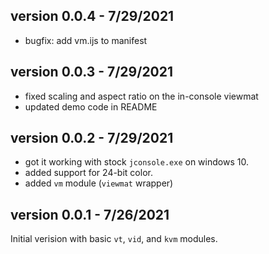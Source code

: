 
## version 0.0.4 - 7/29/2021

- bugfix: add vm.ijs to manifest

## version 0.0.3 - 7/29/2021

- fixed scaling and aspect ratio on the in-console viewmat
- updated demo code in README

## version 0.0.2 - 7/29/2021

- got it working with stock `jconsole.exe` on windows 10.
- added support for 24-bit color.
- added `vm` module (`viewmat` wrapper)

## version 0.0.1 - 7/26/2021

Initial verision with basic `vt`, `vid`, and `kvm` modules.
